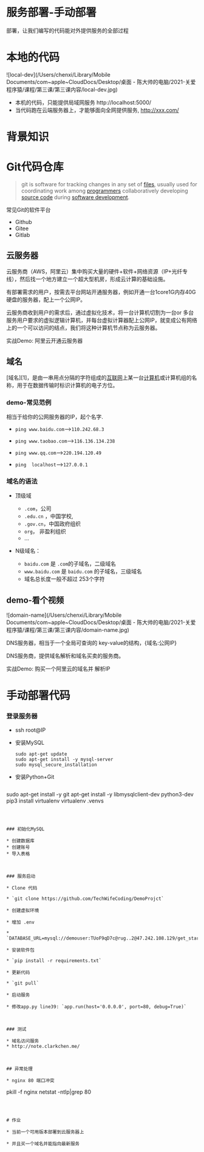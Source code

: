 # 服务部署-手动部署

部署，让我们编写的代码能对外提供服务的全部过程



# 本地的代码 

![local-dev](/Users/chenxi/Library/Mobile Documents/com~apple~CloudDocs/Desktop/桌面 - 陈大帅的电脑/2021-关爱程序猿/课程/第三课/第三课内容/local-dev.jpg)

* 本机的代码，只能提供局域网服务 http://localhost:5000/
* 当代码跑在云端服务器上，才能够面向全网提供服务,  http://xxx.com/



# 背景知识

# Git代码仓库

> git is software for tracking changes in any set of [files](https://en.wikipedia.org/wiki/Computer_file), usually used for coordinating work among [programmers](https://en.wikipedia.org/wiki/Programmer) collaboratively developing [source code](https://en.wikipedia.org/wiki/Source_code) during [software development](https://en.wikipedia.org/wiki/Software_development). 

常见Git的软件平台

* Github
* Gitee
* Gitlab



## 云服务器

云服务商（AWS，阿里云）集中购买大量的硬件+软件+网络资源（IP+光纤专线），然后找一个地方建立一个超大型机房，形成云计算的基础设施。

有部署需求的用户，按需去平台网站开通服务器，例如开通一台1core1G内存40G硬盘的服务器，配上一个公网IP。

云服务商收到用户的需求后，通过虚拟化技术，将一台计算机切割为一台or 多台服务用户要求的虚拟逻辑计算机，并每台虚拟计算器配上公网IP，就变成公有网络上的一个可以访问的结点，我们将这种计算机节点称为云服务器。

实战Demo: 阿里云开通云服务器



## 域名

[域名][1]，是由一串用点分隔的字符组成的[互联网](https://zh.wikipedia.org/wiki/互联网)上某一台[计算机](https://zh.wikipedia.org/wiki/電子計算機)或计算机组的名称，用于在数据传输时标识计算机的电子方位。

### demo-常见范例

相当于给你的公网服务器的IP，起个名字.

* `ping www.baidu.com`-->`110.242.68.3`

* `ping www.taobao.com`-->`116.136.134.238`

* `ping www.qq.com`-->`220.194.120.49`
* `ping  localhost`-->`127.0.0.1`



### 域名的语法

* 顶级域

  * `.com`，公司
  * `.edu.cn` ，中国学校,
  * `.gov.cn`，中国政府组织
  * `org`， 非盈利组织
  * ...

  

* N级域名：

  *  `baidu.com` 是 `.com`的子域名，二级域名
  * `www.baidu.com` 是 `baidu.com` 的子域名，三级域名
  * 域名总长度一般不超过 253个字符





## demo-看个视频

![domain-name](/Users/chenxi/Library/Mobile Documents/com~apple~CloudDocs/Desktop/桌面 - 陈大帅的电脑/2021-关爱程序猿/课程/第三课/第三课内容/domain-name.jpg)



DNS服务器，相当于一个全局可查询的 key-value的结构，{域名:公网IP}

DNS服务商，提供域名解析和域名买卖的服务商。



实战Demo: 购买一个阿里云的域名并 解析IP



# 手动部署代码

### 登录服务器

* ssh root@IP

  
  
* 安装MySQL

  ```
  sudo apt-get update
  sudo apt-get install -y mysql-server
  sudo mysql_secure_installation
  ```
  
  

* 安装Python+Git

  ```
sudo apt-get install -y git
  apt-get install -y libmysqlclient-dev python3-dev
  pip3 install virtualenv
  virtualenv .venvs
  ```



### 初始化MySQL

* 创建数据库
* 创建账号
* 导入表格



### 服务启动

* Clone 代码

  * `git clone https://github.com/TechWifeCoding/DemoProjct`

* 创建虚拟环境

* 增加 .env

  * `DATABASE_URL=mysql://demouser:TUoF9qD7c@rug..2@47.242.108.129/get_start`

* 安装软件包

  * `pip install -r requirements.txt`

* 更新代码

  * `git pull`

* 启动服务

  * 修改app.py line39: `app.run(host='0.0.0.0', port=80, debug=True)`

  

### 测试

* 域名访问服务
* http://note.clarkchen.me/



## 异常处理

* nginx 80 端口冲突

```
pkill -f nginx
netstat -ntlp|grep 80
```



# 作业

* 当前一个可用版本部署到云服务器上

* 并且买一个域名并能指向最新服务

  